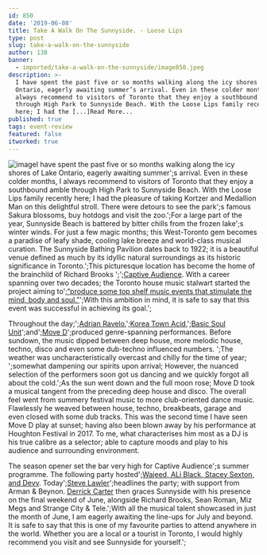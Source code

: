 ```yaml
---
id: 850
date: '2019-06-08'
title: Take A Walk On The Sunnyside. - Loose Lips
type: post
slug: take-a-walk-on-the-sunnyside
author: 138
banner:
  - imported/take-a-walk-on-the-sunnyside/image850.jpeg
description: >-
  I have spent the past five or so months walking along the icy shores of Lake
  Ontario, eagerly awaiting summer’s arrival. Even in these colder months, I
  always recommend to visitors of Toronto that they enjoy a southbound amble
  through High Park to Sunnyside Beach. With the Loose Lips family recently
  here; I had the [...]Read More...
published: true
tags: event-review
featured: false
itworked: true
---
```

![image](../imported/take-a-walk-on-the-sunnyside/image850.jpeg)I have spent the past five or so months walking along the icy shores of Lake Ontario, eagerly awaiting summer';s arrival. Even in these colder months, I always recommend to visitors of Toronto that they enjoy a southbound amble through High Park to Sunnyside Beach. With the Loose Lips family recently here; I had the pleasure of taking Kortzer and Medallion Man on this delightful stroll. There were detours to see the park';s famous Sakura blossoms, buy hotdogs and visit the zoo.';For a large part of the year, Sunnyside Beach is battered by bitter chills from the frozen lake';s winter winds. For just a few magic months; this West-Toronto gem becomes a paradise of leafy shade, cooling lake breeze and world-class musical curation. The Sunnyside Bathing Pavilion dates back to 1922; it is a beautiful venue defined as much by its idyllic natural surroundings as its historic significance in Toronto.';This picturesque location has become the home of the brainchild of Richard Brooks ';';[Captive Audience](https://www.facebook.com/mycaptiveaudience/). With a career spanning over two decades; the Toronto house music stalwart started the project aiming to';[“produce some top shelf music events that stimulate the mind, body and soul.”](https://torontoguardian.com/2016/05/richard-brooks-20-years/)';With this ambition in mind, it is safe to say that this event was successful in achieving its goal.';

Throughout the day;';[Adrian Ravelo](https://www.residentadvisor.net/dj/adrianravelo),';[Korea Town Acid](https://www.residentadvisor.net/dj/koreatownacid),';[Basic Soul Unit](https://www.residentadvisor.net/dj/basicsoulunit)';and';[Move D](https://www.residentadvisor.net/dj/moved)';produced genre-spanning performances. Before sundown, the music dipped between deep house, more melodic house, techno, disco and even some dub-techno influenced numbers. ';The weather was uncharacteristically overcast and chilly for the time of year; ';somewhat dampening our spirits upon arrival; However, the nuanced selection of the performers soon got us dancing and we quickly forgot all about the cold.';As the sun went down and the full moon rose; Move D took a musical tangent from the preceding deep house and disco. The overall feel went from summery festival music to more club-oriented dance music. Flawlessly he weaved between house, techno, breakbeats, garage and even closed with some dub tracks. This was the second time I have seen Move D play at sunset; having also been blown away by his performance at Houghton Festival in 2017. To me, what characterises him most as a DJ is his true calibre as a selector; able to capture moods and play to his audience and surrounding environment.

The season opener set the bar very high for Captive Audience';s summer programme. The following party hosted';[Wajeed, ALi Black, Stacey Sexton, and Devv](https://www.facebook.com/events/2264421843825865/). Today';[Steve Lawler](https://www.facebook.com/events/648485958929979/)';headlines the party; with support from Arman & Beynon. [Derrick Carter](https://www.facebook.com/events/488104548598863/) then graces Sunnyside with his presence on the final weekend of June, alongside Richard Brooks, Sean Roman, Miz Megs and Strange City & Tele.';With all the musical talent showcased in just the month of June, I am eagerly awaiting the line-ups for July and beyond. It is safe to say that this is one of my favourite parties to attend anywhere in the world. Whether you are a local or a tourist in Toronto, I would highly recommend you visit and see Sunnyside for yourself.';
